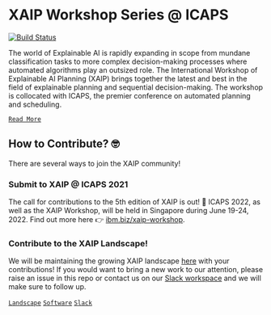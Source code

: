 # XAIP Workshop Series @ ICAPS

[![Build Status](https://app.travis-ci.com/TathagataChakraborti/xaip.svg?branch=master)](https://app.travis-ci.com/TathagataChakraborti/xaip)

The world of Explainable AI is rapidly expanding in scope from mundane classification tasks 
to more complex decision-making processes where automated algorithms play an outsized role. 
The International Workshop of Explainable AI Planning (XAIP) brings together the latest and 
best in the field of explainable planning and sequential decision-making. 
The workshop is collocated with ICAPS, the premier conference on automated planning and scheduling. 

[`Read More`](http://ibm.biz/xaip-survey)

## How to Contribute? :nerd_face:

There are several ways to join the XAIP community! 

### Submit to XAIP @ ICAPS 2021

The call for contributions to the 5th edition of XAIP is out! 🎉
ICAPS 2022, as well as the XAIP Workshop, will be held in Singapore during June 19-24, 2022. 
Find out more here :point_right: [ibm.biz/xaip-workshop](http://ibm.biz/xaip-workshop).


### Contribute to the XAIP Landscape!

We will be maintaining the growing XAIP landscape [here](http://xaip.mybluemix.net/#/landscape) with your contributions! If you would
want to bring a new work to our attention, please raise an issue in this repo or contact us 
on our [Slack workspace](https://join.slack.com/t/xaip2021/shared_invite/zt-svdiylde-EwqOBkguynR6jKbi_UKDXA) and we will make sure to follow up. 

[`Landscape`](https://xaip.mybluemix.net/#/landscape)  [`Software`](https://xaip.mybluemix.net/#/software)  [`Slack`](https://join.slack.com/t/xaip2021/shared_invite/zt-svdiylde-EwqOBkguynR6jKbi_UKDXA)
